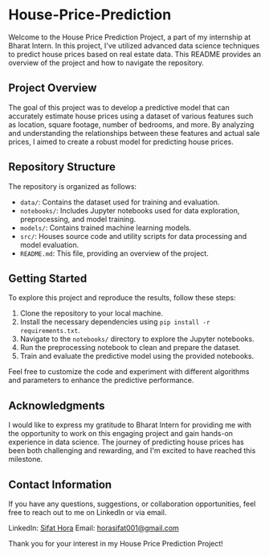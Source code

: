 # House-Price-Prediction

Welcome to the House Price Prediction Project, a part of my internship at Bharat Intern. In this project, I've utilized advanced data science techniques to predict house prices based on real estate data. This README provides an overview of the project and how to navigate the repository.

## Project Overview

The goal of this project was to develop a predictive model that can accurately estimate house prices using a dataset of various features such as location, square footage, number of bedrooms, and more. By analyzing and understanding the relationships between these features and actual sale prices, I aimed to create a robust model for predicting house prices.

## Repository Structure

The repository is organized as follows:

- `data/`: Contains the dataset used for training and evaluation.
- `notebooks/`: Includes Jupyter notebooks used for data exploration, preprocessing, and model training.
- `models/`: Contains trained machine learning models.
- `src/`: Houses source code and utility scripts for data processing and model evaluation.
- `README.md`: This file, providing an overview of the project.

## Getting Started

To explore this project and reproduce the results, follow these steps:

1. Clone the repository to your local machine.
2. Install the necessary dependencies using `pip install -r requirements.txt`.
3. Navigate to the `notebooks/` directory to explore the Jupyter notebooks.
4. Run the preprocessing notebook to clean and prepare the dataset.
5. Train and evaluate the predictive model using the provided notebooks.

Feel free to customize the code and experiment with different algorithms and parameters to enhance the predictive performance.

## Acknowledgments

I would like to express my gratitude to Bharat Intern for providing me with the opportunity to work on this engaging project and gain hands-on experience in data science. The journey of predicting house prices has been both challenging and rewarding, and I'm excited to have reached this milestone.

## Contact Information

If you have any questions, suggestions, or collaboration opportunities, feel free to reach out to me on LinkedIn or via email.

LinkedIn: [Sifat Hora](https://www.linkedin.com/in/yourprofile/)
Email: horasifat001@gmail.com

Thank you for your interest in my House Price Prediction Project!
